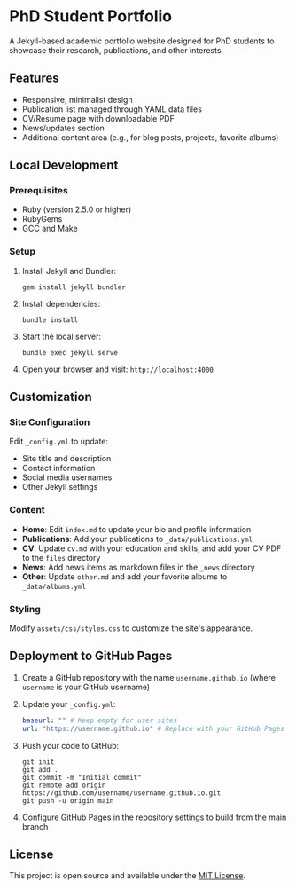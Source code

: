 # PhD Student Portfolio

A Jekyll-based academic portfolio website designed for PhD students to showcase their research, publications, and other interests.

## Features

- Responsive, minimalist design
- Publication list managed through YAML data files
- CV/Resume page with downloadable PDF
- News/updates section
- Additional content area (e.g., for blog posts, projects, favorite albums)

## Local Development

### Prerequisites

- Ruby (version 2.5.0 or higher)
- RubyGems
- GCC and Make

### Setup

1. Install Jekyll and Bundler:
   ```
   gem install jekyll bundler
   ```

2. Install dependencies:
   ```
   bundle install
   ```

3. Start the local server:
   ```
   bundle exec jekyll serve
   ```

4. Open your browser and visit: `http://localhost:4000`

## Customization

### Site Configuration

Edit `_config.yml` to update:
- Site title and description
- Contact information
- Social media usernames
- Other Jekyll settings

### Content

- **Home**: Edit `index.md` to update your bio and profile information
- **Publications**: Add your publications to `_data/publications.yml`
- **CV**: Update `cv.md` with your education and skills, and add your CV PDF to the `files` directory
- **News**: Add news items as markdown files in the `_news` directory
- **Other**: Update `other.md` and add your favorite albums to `_data/albums.yml`

### Styling

Modify `assets/css/styles.css` to customize the site's appearance.

## Deployment to GitHub Pages

1. Create a GitHub repository with the name `username.github.io` (where `username` is your GitHub username)

2. Update your `_config.yml`:
   ```yaml
   baseurl: "" # Keep empty for user sites
   url: "https://username.github.io" # Replace with your GitHub Pages URL
   ```

3. Push your code to GitHub:
   ```
   git init
   git add .
   git commit -m "Initial commit"
   git remote add origin https://github.com/username/username.github.io.git
   git push -u origin main
   ```

4. Configure GitHub Pages in the repository settings to build from the main branch

## License

This project is open source and available under the [MIT License](LICENSE).